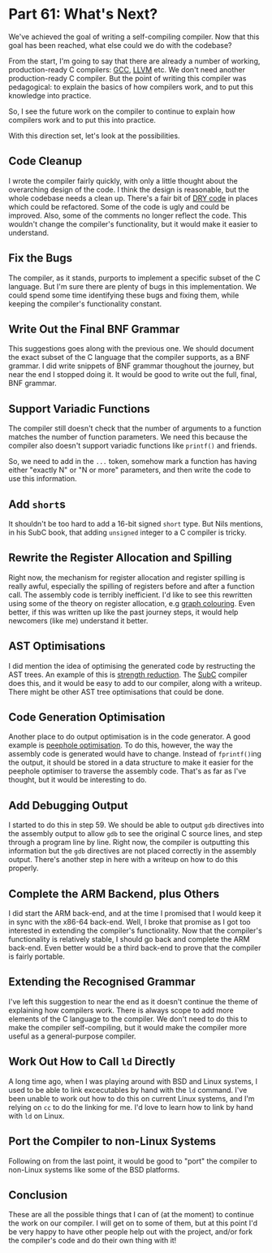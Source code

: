 # Part 61: What's Next?

We've achieved the goal of writing a self-compiling
compiler. Now that this goal has been reached, what
else could we do with the codebase?

From the start, I'm going to say that there are already
a number of working, production-ready C compilers:
[GCC](https://gcc.gnu.org), [LLVM](https://llvm.org)
etc. We don't need another production-ready C compiler.
But the point of writing this compiler was pedagogical:
to explain the basics of how compilers work, and to
put this knowledge into practice.

So, I see the future work on the compiler to continue
to explain how compilers work and to put this into
practice.

With this direction set, let's look at the possibilities.

## Code Cleanup

I wrote the compiler fairly quickly, with only a little
thought about the overarching design of the code. I think
the design is reasonable, but the whole codebase needs
a clean up. There's a fair bit of
[DRY code](https://en.wikipedia.org/wiki/Don%27t_repeat_yourself)
in places which could be refactored. Some of the code is
ugly and could be improved. Also, some of the comments no
longer reflect the code. This wouldn't change the compiler's
functionality, but it would make it easier to understand.

## Fix the Bugs

The compiler, as it stands, purports to implement a
specific subset of the C language. But I'm sure there
are plenty of bugs in this implementation. We could
spend some time identifying these bugs and fixing them,
while keeping the compiler's functionality constant.

## Write Out the Final BNF Grammar

This suggestions goes along with the previous one.
We should document the exact subset of the C language
that the compiler supports, as a BNF grammar. I did
write snippets of BNF grammar thoughout the journey,
but near the end I stopped doing it. It would be 
good to write out the full, final, BNF grammar.

## Support Variadic Functions

The compiler still doesn't check that the number of
arguments to a function matches the number of
function parameters. We need this because the compiler
also doesn't support variadic functions like `printf()`
and friends.

So, we need to add in the `...` token, somehow mark
a function has having either "exactly N" or "N or more"
parameters, and then write the code to use this information.

## Add `short`s

It shouldn't be too hard to add a 16-bit signed `short` type. But Nils
mentions, in his SubC book, that adding `unsigned` integer to a C
compiler is tricky.

## Rewrite the Register Allocation and Spilling

Right now, the mechanism for register allocation and
register spilling is really awful, especially the
spilling of registers before and after a function call.
The assembly code is terribly inefficient. I'd like
to see this rewritten using some of the theory on
register allocation, e.g
[graph colouring](https://en.wikipedia.org/wiki/Register_allocation#Graph-coloring_allocation).
Even better, if this was written up like the past
journey steps, it would help newcomers (like me)
understand it better.

## AST Optimisations

I did mention the idea of optimising the generated code
by restructing the AST trees. An example of this is
[strength reduction](https://en.wikipedia.org/wiki/Strength_reduction).
The [SubC](http://www.t3x.org/subc/) compiler does this,
and it would be easy to add to our compiler, along with
a writeup. There might be other AST tree optimisations
that could be done.

## Code Generation Optimisation

Another place to do output optimisation is in the code
generator. A good example is
[peephole optimisation](https://en.wikipedia.org/wiki/Peephole_optimization).
To do this, however, the way the assembly code is generated
would have to change. Instead of `fprintf()`ing the output,
it should be stored in a data structure to make it easier for
the peephole optimiser to traverse the assembly code. That's
as far as I've thought, but it would be interesting to do.

## Add Debugging Output

I started to do this in step 59. We should be able to output
`gdb` directives into the assembly output to allow `gdb` to
see the original C source lines, and step through a program
line by line. Right now, the compiler is outputting this
information but the `gdb` directives are not placed correctly
in the assembly output. There's another step in here with a
writeup on how to do this properly.

## Complete the ARM Backend, plus Others

I did start the ARM back-end, and at the time I promised that
I would keep it in sync with the x86-64 back-end. Well, I
broke that promise as I got too interested in extending the
compiler's functionality. Now that the compiler's functionality
is relatively stable, I should go back and complete the ARM
back-end. Even better would be a third back-end to prove that
the compiler is fairly portable.

## Extending the Recognised Grammar

I've left this suggestion to near the end as it doesn't
continue the theme of explaining how compilers work. There is
always scope to add more elements of the C language to the
compiler. We don't need to do this to make the compiler
self-compiling, but it would make the compiler more useful
as a general-purpose compiler.

## Work Out How to Call `ld` Directly

A long time ago, when I was playing around with BSD and Linux
systems, I used to be able to link excecutables by hand with
the `ld` command. I've been unable to work out how to do this
on current Linux systems, and I'm relying on `cc` to do the
linking for me. I'd love to learn how to link by hand with `ld`
on Linux.

## Port the Compiler to non-Linux Systems

Following on from the last point, it would be good to "port"
the compiler to non-Linux systems like some of the BSD platforms.

## Conclusion

These are all the possible things that I can of (at the moment)
to continue the work on our compiler. I will get on to some of
them, but at this point I'd be very happy to have other people
help out with the project, and/or fork the compiler's code and
do their own thing with it!
